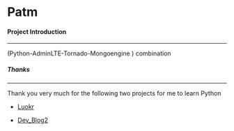 # Patm

#### Project Introduction
***
(Python-AdminLTE-Tornado-Mongoengine ) combination

##### Thanks
---
Thank you very much for the following two projects for me to learn Python

* [Luokr](https://github.com/alvan/luokr.com)

* [Dev_Blog2](https://github.com/ScenK/Dev_Blog2)


